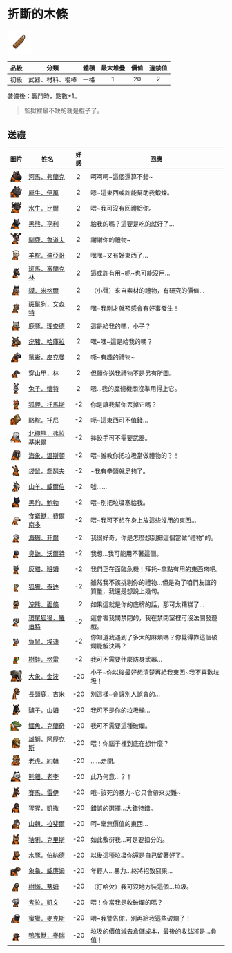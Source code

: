 # 折斷的木條

![img](images/item_pic_ZDDMT.png)

|品級|分類|體積|最大堆疊|價值|違禁值|
|:--:|:--:|:--:|:--:|:--:|:--:|
|初級|武器、材料、棍棒|一格|1|20|2|

裝備後：戰鬥時，點數+1。

> 監獄裡最不缺的就是棍子了。

## 送禮

|圖片|姓名|好感|回應|
|:--:|--|:--:|--|
|![img](images/hippopotamus.png)|[河馬．弗蘭克](河馬．弗蘭克.md)|2|呵呵呵\~這個還算不錯\~|
|![img](images/rhinoceros.png)|[犀牛．伊萬](犀牛．伊萬.md)|2|嗯\~這東西或許能幫助我鍛煉。|
|![img](images/AfricanBuffalo.png)|[水牛．比爾](水牛．比爾.md)|2|喂\~我可沒有回禮給你。|
|![img](images/BlackBear.png)|[黑熊．亨利](黑熊．亨利.md)|2|給我的嗎？這要是吃的就好了…|
|![img](images/reindeer.png)|[馴鹿．魯道夫](馴鹿．魯道夫.md)|2|謝謝你的禮物\~|
|![img](images/Alpaca.png)|[羊駝．迪亞哥](羊駝．迪亞哥.md)|2|嘿嘿\~又有好東西了…|
|![img](images/zebra.png)|[斑馬．富蘭克林](斑馬．富蘭克林.md)|2|這或許有用\~呃\~也可能沒用…|
|![img](images/tapir.png)|[貘．米格爾](貘．米格爾.md)|2|（小聲）來自素材的禮物，有研究的價值…|
|![img](images/SpottedHyaena.png)|[斑鬣狗．文森特](斑鬣狗．文森特.md)|2|嘿\~我剛才就預感會有好事發生！|
|![img](images/DeerDolphin.png)|[鹿豚．理查德](鹿豚．理查德.md)|2|這是給我的嗎，小子？|
|![img](images/Warthog.png)|[疣豬．哈庫拉](疣豬．哈庫拉.md)|2|嘿\~嘿\~這是給我的嗎？|
|![img](images/MarineIguana.png)|[鬣蜥．皮克曼](鬣蜥．皮克曼.md)|2|嘶\~有趣的禮物\~|
|![img](images/pangolin.png)|[穿山甲．林](穿山甲．林.md)|2|但願你送我禮物不是另有所圖。|
|![img](images/rabbit.png)|[兔子．懷特](兔子．懷特.md)|2|嗯…我的魔術機關沒準用得上它。|
|![img](images/fox.png)|[狐貍．托馬斯](狐貍．托馬斯.md)|-2|你是讓我幫你丟掉它嗎？|
|![img](images/camel.png)|[駱駝．托尼](駱駝．托尼.md)|-2|呃\~這東西可不值錢…|
|![img](images/PolarBear.png)|[北極熊．弗拉基米爾](北極熊．弗拉基米爾.md)|-2|摔跤手可不需要武器。|
|![img](images/walrus.png)|[海象．溫斯頓](海象．溫斯頓.md)|-2|喂\~誰教你把垃圾當做禮物的？！|
|![img](images/kangaroo.png)|[袋鼠．喬瑟夫](袋鼠．喬瑟夫.md)|-2|\~我有拳頭就足夠了。|
|![img](images/goat.png)|[山羊．威爾伯](山羊．威爾伯.md)|-2|噓……|
|![img](images/BlackPanther.png)|[黑豹．鮑勃](黑豹．鮑勃.md)|-2|喂\~別把垃圾塞給我。|
|![img](images/Anteater.png)|[食蟻獸．費爾南多](食蟻獸．費爾南多.md)|-2|喂\~我可不想在身上放這些沒用的東西…|
|![img](images/SeaOtter.png)|[海獺．菲爾](海獺．菲爾.md)|-2|我很好奇，你是怎麼想到把這個當做“禮物”的。|
|![img](images/skunk.png)|[臭鼬．沃爾特](臭鼬．沃爾特.md)|-2|我想…我可能用不著這個。|
|![img](images/cat.png)|[灰貓．班姆](灰貓．班姆.md)|-2|我們正在面臨危機！拜托\~拿點有用的東西來吧。|
|![img](images/meerkat.png)|[狐獴．泰迪](狐獴．泰迪.md)|-2|雖然我不該挑剔你的禮物…但是為了咱們友誼的質量，我還是想說上幾句。|
|![img](images/Raccoon.png)|[浣熊．面條](浣熊．面條.md)|-2|如果這就是你的底牌的話，那可太糟糕了…|
|![img](images/RingTailedLemur.png)|[環尾狐猴．羅伯特](環尾狐猴．羅伯特.md)|-2|這會害我關禁閉的，我在禁閉室裡可沒法開發遊戲。|
|![img](images/Possum.png)|[負鼠．埃迪](負鼠．埃迪.md)|-2|你知道我遇到了多大的麻煩嗎？你覺得靠這個破爛能解決嗎？|
|![img](images/Treefrog.png)|[樹蛙．格雷](樹蛙．格雷.md)|-2|我可不需要什麼防身武器…|
|![img](images/elephant.png)|[大象．金波](大象．金波.md)|-20|小子\~你以後最好想清楚再給我東西\~我不喜歡垃圾！|
|![img](images/giraffe.png)|[長頸鹿．吉米](長頸鹿．吉米.md)|-20|別這樣\~會讓別人誤會的…|
|![img](images/donkey.png)|[驢子．山姆](驢子．山姆.md)|-20|我可不是你的垃圾桶…|
|![img](images/crocodile.png)|[鱷魚．克蘭奇](鱷魚．克蘭奇.md)|-20|我可不需要這種破爛。|
|![img](images/lion.png)|[雄獅．阿歷克斯](雄獅．阿歷克斯.md)|-20|喂！你腦子裡到底在想什麼？|
|![img](images/tiger.png)|[老虎．約翰](老虎．約翰.md)|-20|……走開。|
|![img](images/panda.png)|[熊貓．老李](熊貓．老李.md)|-20|此乃何意…？！|
|![img](images/horse.png)|[賽馬．雷伊](賽馬．雷伊.md)|-20|哦\~該死的暴力\~它只會帶來災難\~|
|![img](images/chimpanzee.png)|[猩猩．凱撒](猩猩．凱撒.md)|-20|錯誤的選擇…大錯特錯。|
|![img](images/Mandrill.png)|[山魈．拉斐爾](山魈．拉斐爾.md)|-20|呵\~毫無價值的東西…|
|![img](images/Lynx.png)|[猞猁．克里斯](猞猁．克里斯.md)|-20|如此敷衍我…可是要扣分的。|
|![img](images/Capybara.png)|[水豚．伯納德](水豚．伯納德.md)|-20|以後這種垃圾你還是自己留著好了。|
|![img](images/Tortoise.png)|[象龜．威廉姆](象龜．威廉姆.md)|-20|年輕人…暴力…終將招致惡果…|
|![img](images/sloth.png)|[樹懶．蒂姆](樹懶．蒂姆.md)|-20|（打哈欠）我可沒地方裝這個…垃圾。|
|![img](images/Koala.png)|[考拉．凱文](考拉．凱文.md)|-20|喂！你當我是收破爛的嗎？|
|![img](images/HoneyBadger.png)|[蜜獾．麥克斯](蜜獾．麥克斯.md)|-20|喂\~我警告你，別再給我這些破爛了！|
|![img](images/platypus.png)|[鴨嘴獸．泰瑞](鴨嘴獸．泰瑞.md)|-20|垃圾的價值減去倉儲成本，最後的收益將是…負值！|

